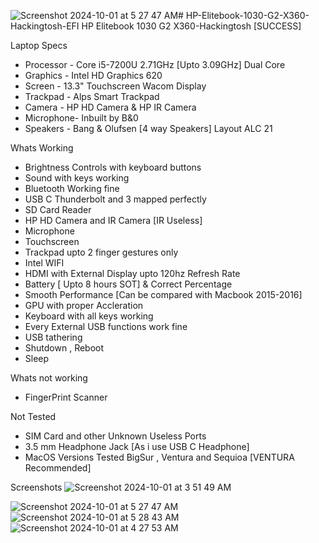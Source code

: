 ![Screenshot 2024-10-01 at 5 27 47 AM](https://github.com/user-attachments/assets/c20504b6-b2d2-41ea-9288-e4d4a1e64325)# HP-Elitebook-1030-G2-X360-Hackingtosh-EFI
HP Elitebook 1030 G2 X360-Hackingtosh [SUCCESS] 

Laptop Specs
- Processor - Core i5-7200U 2.71GHz [Upto 3.09GHz] Dual Core
- Graphics  - Intel HD Graphics 620 
- Screen    - 13.3" Touchscreen Wacom Display 
- Trackpad  - Alps Smart Trackpad 
- Camera    - HP HD Camera & HP IR Camera
- Microphone- Inbuilt by B&0 
- Speakers  - Bang & Olufsen [4 way Speakers] Layout ALC 21


Whats Working
- Brightness Controls with keyboard buttons
- Sound with keys working
- Bluetooth Working fine
- USB C Thunderbolt and 3 mapped perfectly
- SD Card Reader
- HP HD Camera and IR Camera [IR Useless]
- Microphone
- Touchscreen
- Trackpad upto 2 finger gestures only
- Intel WIFI
- HDMI with External Display upto 120hz Refresh Rate
- Battery [ Upto 8 hours SOT] & Correct Percentage
- Smooth Performance [Can be compared with Macbook 2015-2016]
- GPU with proper Accleration
- Keyboard with all keys working
- Every External USB functions work fine
- USB tathering
- Shutdown , Reboot
- Sleep

Whats not working
- FingerPrint Scanner

Not Tested
- SIM Card and other Unknown Useless Ports 
- 3.5 mm Headphone Jack [As i use USB C Headphone]
- 
  MacOS Versions Tested
  BigSur , Ventura and Sequioa [VENTURA Recommended]

Screenshots
  ![Screenshot 2024-10-01 at 3 51 49 AM](https://github.com/user-attachments/assets/086f8561-3989-46ab-adfb-b8f0fad9b3f6)
  
![Screenshot 2024-10-01 at 5 27 47 AM](https://github.com/user-attachments/assets/b57cecd6-8635-4ba2-8629-32d3d08385c8)
![Screenshot 2024-10-01 at 5 28 43 AM](https://github.com/user-attachments/assets/18f4234f-91c0-4571-9313-e87ffe02734e)
![Screenshot 2024-10-01 at 4 27 53 AM](https://github.com/user-attachments/assets/fc8a0434-cc7e-4312-a755-671f2e11ac59)
